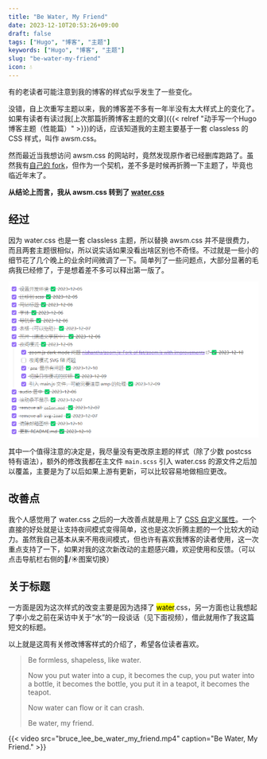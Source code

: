 ```yaml
---
title: "Be Water, My Friend"
date: 2023-12-10T20:53:26+09:00
draft: false
tags: ["Hugo", "博客", "主题"]
keywords: ["Hugo", "博客", "主题"]
slug: "be-water-my-friend"
icon: 💧
---
```


有的老读者可能注意到我的博客的样式似乎发生了一些变化。

没错，自上次重写主题以来，我的博客差不多有一年半没有太大样式上的变化了。如果有读者有读过我[上次那篇折腾博客主题的文章]({{< relref "动手写一个Hugo博客主题（性能篇）" >}})的话，应该知道我的主题主要基于一套 classless 的 CSS 样式，叫作 awsm.css。

然而最近当我想访问 awsm.css 的网站时，竟然发现原作者已经删库跑路了。虽然我有[自己的 fork](https://github.com/yuanji-dev/awsm.css)，但作为一个契机，差不多是时候再折腾一下主题了，毕竟也临近年末了。

**从结论上而言，我从 awsm.css 转到了 [water.css](https://github.com/kognise/water.css)**

<!--more-->

## 经过

因为 water.css 也是一套 classless 主题，所以替换 awsm.css 并不是很费力，而且两套主题很相似，所以说实话如果没看出啥区别也不奇怪。不过就是一些小的细节花了几个晚上的业余时间微调了一下。简单列了一些问题点，大部分显著的毛病我已经修了，于是想着差不多可以释出第一版了。

![迁移到 water.css 的经过](migrate_to_water.png)

其中一个值得注意的决定是，我尽量没有更改原主题的样式（除了少数 postcss 特有语法），额外的修改我都在主文件 `main.scss` 引入 water.css 的源文件之后加以覆盖，主要是为了以后如果上游有更新，可以比较容易地做相应更改。

## 改善点

我个人感觉用了 water.css 之后的一大改善点就是用上了 [CSS 自定义属性](https://developer.mozilla.org/en-US/docs/Web/CSS/Using_CSS_custom_properties)。一个直接的好处就是让支持夜间模式变得简单，这也是这次折腾主题的一个比较大的动力。虽然我自己基本从来不用夜间模式，但也许有喜欢我博客的读者使用，这一次重点支持了一下，如果对我的这次新改动的主题感兴趣，欢迎使用和反馈。（可以点击导航栏右侧的🌙/☀图案切换）

## 关于标题

一方面是因为这次样式的改变主要是因为选择了 <mark>water</mark>.css，另一方面也让我想起了李小龙之前在采访中关于“水”的一段谈话（见下面视频），借此就用作了我这篇短文的标题。

以上就是这周有关修改博客样式的介绍了，希望各位读者喜欢。

> Be formless, shapeless, like water.
>
> Now you put water into a cup, it becomes the cup,
> you put water into a bottle, it becomes the bottle,
> you put it in a teapot, it becomes the teapot.
>
> Now water can flow or it can crash.
>
> Be water, my friend.

{{< video src="bruce_lee_be_water_my_friend.mp4" caption="Be Water, My Friend." >}}
